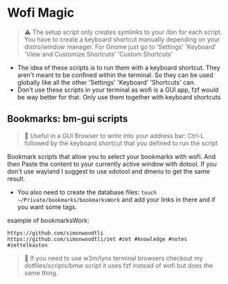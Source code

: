 # Wofi Magic

> ⚠️  The setup script only creates symlinks to your /bin for each script. You have to create a keyboard shortcut manually depending on your distro/window manager. For Gnome just go to 'Settings' 'Keyboard' 'View and Customize Shortcuts' 'Custom Shortcuts'

* The idea of these scripts is to run them with a keyboard shortcut. They aren't meant to be confined within the terminal. So they can be used globally like all the other 'Settings' 'Keyboard' 'Shortcuts' can. 
* Don't use these scripts in your terminal as wofi is a GUI app, fzf would be way better for that. Only use them together with keyboard shortcuts

## Bookmarks: bm-gui scripts

> 🧐 Useful in a GUI Browser to write into your address bar: Ctrl-L followed by the keyboard shortcut that you defined to run the script

Bookmark scripts that allow you to select your bookmarks with wofi. And then Paste the content to your currently active window with dotool. If you don't use wayland I suggest to use xdotool and dmenu to get the same result.

* You also need to create the database files: `touch ~/Private/bookmarks/bookmarksWork` and add your links in there and if you want some tags.

example of bookmarksWork:

```
https://github.com/simonwoodtli
https://github.com/simonwoodtli/zet #zet #knowledge #notes #zettelkasten
```

> 🧐 If you need to use w3m/lynx terminal browsers checkout my dotfiles/scripts/bmw script it uses fzf instead of wofi but does the same thing.
